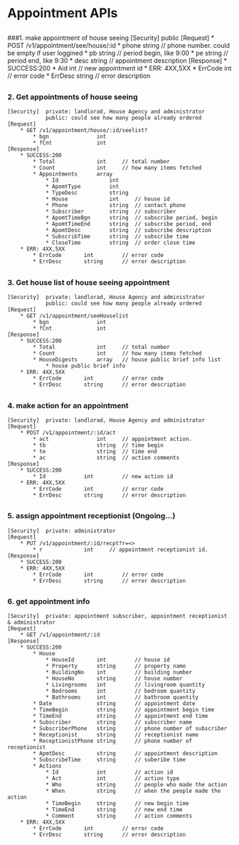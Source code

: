 # Appointment APIs

##
###1. make appointment of house seeing
	[Security]	public
	[Request]
  		* POST /v1/appointment/see/house/:id
	  		* phone			string	// phone number. could be empty if user loggined 
	  		* pb			string	// period begin, like 9:00
	  		* pe			string 	// period end, like 9:30
	  		* desc			string	// appointment description
	[Response]
		* SUCCESS:200 
			* Aid    		int		// new appointment id
		* ERR: 4XX,5XX
	  		* ErrCode		int			// error code
	  		* ErrDesc		string		// error description
##

### 2. Get appointments of house seeing
	[Security]	private: landlorad, House Agency and administrator
				public: could see how many people already ordered
	[Request]
  		* GET /v1/appointment/house/:id/seelist?
	  		* bgn				int
	  		* fCnt				int
	[Response]
		* SUCCESS:200 
			* Total    			int		// total number
			* Count				int		// how many items fetched
			* Appointments		array
				* Id				int
				* ApomtType			int
				* TypeDesc			string
				* House				int		// house id
				* Phone				string	// contact phone
				* Subscriber		string	// subscriber
				* ApomtTimeBgn		string	// subscribe period, begin
				* ApomtTimeEnd		string	// subscribe period, end
				* ApomtDesc			string	// subscribe description
				* SubscribTime		string	// subscribe time
				* CloseTime			string	// order close time
		* ERR: 4XX,5XX
	  		* ErrCode		int			// error code
	  		* ErrDesc		string		// error description
##

### 3. Get house list of house seeing appointment
	[Security]	private: landlorad, House Agency and administrator
				public: could see how many people already ordered
	[Request]
  		* GET /v1/appointment/seeHouselist
	  		* bgn				int
	  		* fCnt				int
	[Response]
		* SUCCESS:200 
			* Total    			int		// total number
			* Count				int		// how many items fetched
			* HouseDigests		array	// house public brief info list
				* house public brief info
		* ERR: 4XX,5XX
	  		* ErrCode		int			// error code
	  		* ErrDesc		string		// error description
##

### 4. make action for an appointment
	[Security]	private: landlorad, House Agency and administrator
	[Request]
  		* POST /v1/appointment/:id/act
	  		* act				int		// appointment action. 
	  		* tb				string	// time begin
	  		* te				string	// time end
	  		* ac				string	// action comments
	[Response]
		* SUCCESS:200 
			* Id			int			// new action id
		* ERR: 4XX,5XX
	  		* ErrCode		int			// error code
	  		* ErrDesc		string		// error description
##

### 5. assign appointment receptionist (Ongoing...)
	[Security]	private: administrator
	[Request]
  		* PUT /v1/appointment/:id/recpt?r=<>
	  		* r				int		// appointment receptionist id. 
	[Response]
		* SUCCESS:200 
		* ERR: 4XX,5XX
	  		* ErrCode		int			// error code
	  		* ErrDesc		string		// error description
##

### 6. get appointment info
	[Security]	private: appointment subscriber, appointment receptionist & administrator
	[Request]
  		* GET /v1/appointment/:id
	[Response]
		* SUCCESS:200
			* House
				* HouseId		int 		// house id
				* Property		string		// property name
				* BuildingNo	int			// building number
				* HouseNo		string		// house number
				* Livingrooms	int			// livingroom quantity
				* Bedrooms		int			// bedroom quantity
				* Bathrooms		int			// bathroom quantity 
			* Date				string		// appointment date
			* TimeBegin			string		// appointment begin time
			* TimeEnd			string		// appointment end time
			* Subscriber		string		// subscriber name
			* SubscriberPhone	string		// phone number of subscriber
			* Receptionist		string		// receptionist name
			* ReceptionistPhone	string		// phone number of receptionist
			* ApmtDesc			string 		// appointment description
			* SubscribeTime		string		// suberibe time
			* Actions
				* Id			int			// action id
				* Act			int 		// action type
				* Who			string		// people who made the action
				* When			string		// when the people made the action
				* TimeBegin		string		// new begin time
				* TimeEnd		string		// new end time
				* Comment		string		// action comments
		* ERR: 4XX,5XX
	  		* ErrCode		int			// error code
	  		* ErrDesc		string		// error description
